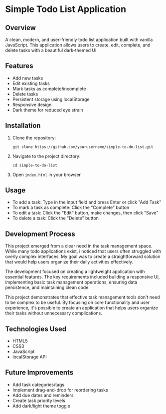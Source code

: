 # Simple Todo List Application

## Overview
A clean, modern, and user-friendly todo list application built with vanilla JavaScript. This application allows users to create, edit, complete, and delete tasks with a beautiful dark-themed UI.

## Features
- Add new tasks
- Edit existing tasks
- Mark tasks as complete/incomplete
- Delete tasks
- Persistent storage using localStorage
- Responsive design
- Dark theme for reduced eye strain

## Installation
1. Clone the repository:
   ```
   git clone https://github.com/yourusername/simple-to-do-list.git
   ```
2. Navigate to the project directory:
   ```
   cd simple-to-do-list
   ```
3. Open `index.html` in your browser

## Usage
- To add a task: Type in the input field and press Enter or click "Add Task"
- To mark a task as complete: Click the "Complete" button
- To edit a task: Click the "Edit" button, make changes, then click "Save"
- To delete a task: Click the "Delete" button

## Development Process

This project emerged from a clear need in the task management space. While many todo applications exist, i noticed that users often struggled with overly complex interfaces. My goal was to create a straightforward solution that would help users organize their daily activities effectively.

The development focused on creating a lightweight application with essential features. The key requirements included building a responsive UI, implementing basic task management operations, ensuring data persistence, and maintaining clean code.

This project demonstrates that effective task management tools don't need to be complex to be useful. By focusing on core functionality and user experience, it's possible to create an application that helps users organize their tasks without unnecessary complications.

## Technologies Used
- HTML5
- CSS3
- JavaScript
- localStorage API

## Future Improvements
- Add task categories/tags
- Implement drag-and-drop for reordering tasks
- Add due dates and reminders
- Create task priority levels
- Add dark/light theme toggle